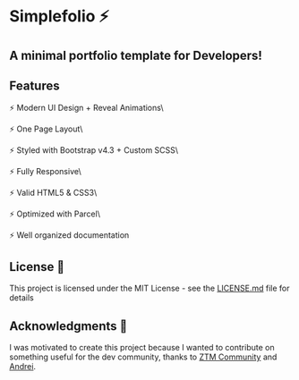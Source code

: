 # Simplefolio ⚡️

## A minimal portfolio template for Developers!

## Features

⚡️ Modern UI Design + Reveal Animations\

⚡️ One Page Layout\

⚡️ Styled with Bootstrap v4.3 + Custom SCSS\

⚡️ Fully Responsive\

⚡️ Valid HTML5 & CSS3\

⚡️ Optimized with Parcel\

⚡️ Well organized documentation

## License 📄

This project is licensed under the MIT License - see the [LICENSE.md](LICENSE.md) file for details

## Acknowledgments 🎁

I was motivated to create this project because I wanted to contribute on something useful for the dev community, thanks to [ZTM Community](https://github.com/zero-to-mastery) and [Andrei](https://github.com/aneagoie).
